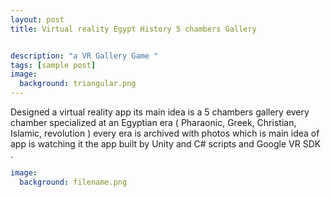 ```yaml
---
layout: post
title: Virtual reality Egypt History 5 chambers Gallery


description: "a VR Gallery Game "
tags: [sample post]
image:
  background: triangular.png
---
```


Designed a virtual reality app its main idea is a 5 chambers gallery every chamber specialized at an Egyptian era ( Pharaonic, Greek, Christian, Islamic, revolution ) every era is archived with photos which is main idea of app is watching it the app built by Unity and C# scripts and Google VR SDK .

```yaml
image:
  background: filename.png
```

